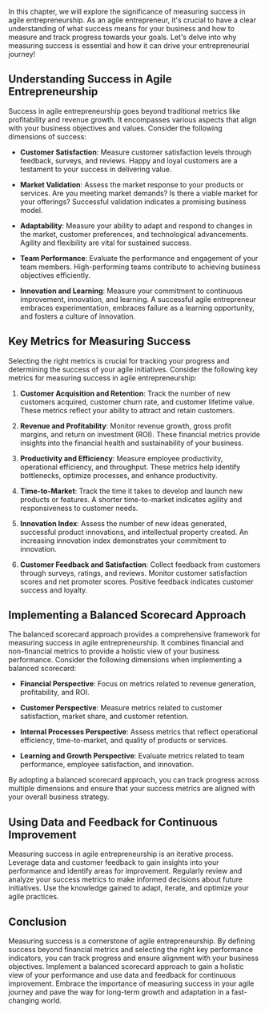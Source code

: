 
In this chapter, we will explore the significance of measuring success in agile entrepreneurship. As an agile entrepreneur, it's crucial to have a clear understanding of what success means for your business and how to measure and track progress towards your goals. Let's delve into why measuring success is essential and how it can drive your entrepreneurial journey!

Understanding Success in Agile Entrepreneurship
-----------------------------------------------

Success in agile entrepreneurship goes beyond traditional metrics like profitability and revenue growth. It encompasses various aspects that align with your business objectives and values. Consider the following dimensions of success:

* **Customer Satisfaction**: Measure customer satisfaction levels through feedback, surveys, and reviews. Happy and loyal customers are a testament to your success in delivering value.

* **Market Validation**: Assess the market response to your products or services. Are you meeting market demands? Is there a viable market for your offerings? Successful validation indicates a promising business model.

* **Adaptability**: Measure your ability to adapt and respond to changes in the market, customer preferences, and technological advancements. Agility and flexibility are vital for sustained success.

* **Team Performance**: Evaluate the performance and engagement of your team members. High-performing teams contribute to achieving business objectives efficiently.

* **Innovation and Learning**: Measure your commitment to continuous improvement, innovation, and learning. A successful agile entrepreneur embraces experimentation, embraces failure as a learning opportunity, and fosters a culture of innovation.

Key Metrics for Measuring Success
---------------------------------

Selecting the right metrics is crucial for tracking your progress and determining the success of your agile initiatives. Consider the following key metrics for measuring success in agile entrepreneurship:

1. **Customer Acquisition and Retention**: Track the number of new customers acquired, customer churn rate, and customer lifetime value. These metrics reflect your ability to attract and retain customers.

2. **Revenue and Profitability**: Monitor revenue growth, gross profit margins, and return on investment (ROI). These financial metrics provide insights into the financial health and sustainability of your business.

3. **Productivity and Efficiency**: Measure employee productivity, operational efficiency, and throughput. These metrics help identify bottlenecks, optimize processes, and enhance productivity.

4. **Time-to-Market**: Track the time it takes to develop and launch new products or features. A shorter time-to-market indicates agility and responsiveness to customer needs.

5. **Innovation Index**: Assess the number of new ideas generated, successful product innovations, and intellectual property created. An increasing innovation index demonstrates your commitment to innovation.

6. **Customer Feedback and Satisfaction**: Collect feedback from customers through surveys, ratings, and reviews. Monitor customer satisfaction scores and net promoter scores. Positive feedback indicates customer success and loyalty.

Implementing a Balanced Scorecard Approach
------------------------------------------

The balanced scorecard approach provides a comprehensive framework for measuring success in agile entrepreneurship. It combines financial and non-financial metrics to provide a holistic view of your business performance. Consider the following dimensions when implementing a balanced scorecard:

* **Financial Perspective**: Focus on metrics related to revenue generation, profitability, and ROI.

* **Customer Perspective**: Measure metrics related to customer satisfaction, market share, and customer retention.

* **Internal Processes Perspective**: Assess metrics that reflect operational efficiency, time-to-market, and quality of products or services.

* **Learning and Growth Perspective**: Evaluate metrics related to team performance, employee satisfaction, and innovation.

By adopting a balanced scorecard approach, you can track progress across multiple dimensions and ensure that your success metrics are aligned with your overall business strategy.

Using Data and Feedback for Continuous Improvement
--------------------------------------------------

Measuring success in agile entrepreneurship is an iterative process. Leverage data and customer feedback to gain insights into your performance and identify areas for improvement. Regularly review and analyze your success metrics to make informed decisions about future initiatives. Use the knowledge gained to adapt, iterate, and optimize your agile practices.

Conclusion
----------

Measuring success is a cornerstone of agile entrepreneurship. By defining success beyond financial metrics and selecting the right key performance indicators, you can track progress and ensure alignment with your business objectives. Implement a balanced scorecard approach to gain a holistic view of your performance and use data and feedback for continuous improvement. Embrace the importance of measuring success in your agile journey and pave the way for long-term growth and adaptation in a fast-changing world.

